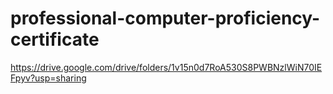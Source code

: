 # professional-computer-proficiency-certificate

https://drive.google.com/drive/folders/1v15n0d7RoA530S8PWBNzlWiN70IEFpyv?usp=sharing
